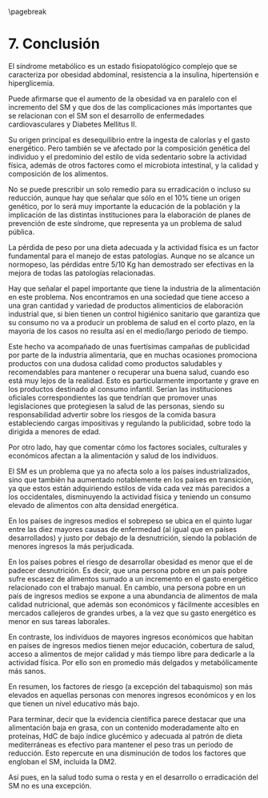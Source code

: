 \pagebreak

# 7. Conclusión

El síndrome metabólico es un estado fisiopatológico complejo que se caracteriza por obesidad abdominal, resistencia a la insulina, hipertensión e hiperglicemia. 

Puede afirmarse que el aumento de la obesidad va en paralelo con el incremento del SM y que dos de las complicaciones más importantes que se relacionan con el SM son el desarrollo de enfermedades cardiovasculares y Diabetes Mellitus II. 

Su origen principal es desequilibrio entre la ingesta de calorías y el gasto energético. Pero también se ve afectado por la composición genética del individuo y el predominio del estilo de vida sedentario sobre la actividad física, además de otros factores como el microbiota intestinal, y la calidad y composición de los alimentos. 

No se puede prescribir un solo remedio para su erradicación o incluso su reducción, aunque hay que señalar que sólo en el 10% tiene un origen genético, por lo será muy importante la educación de la población y la implicación de las distintas instituciones para la elaboración de planes de prevención de este síndrome, que representa ya un problema de salud pública. 

La pérdida de peso por una dieta adecuada y la actividad física es un factor fundamental para el manejo de estas patologías. Aunque no se alcance un normopeso, las pérdidas entre 5/10 Kg han demostrado ser efectivas en la mejora de todas las patologías relacionadas. 

Hay que señalar el papel importante que tiene la industria de la alimentación en este problema. Nos encontramos en una sociedad que tiene acceso a una gran cantidad y variedad de productos alimenticios de elaboración industrial que, si bien tienen un control higiénico sanitario que garantiza que su consumo no va a producir un problema de salud en el corto plazo, en la mayoría de los casos no resulta así en el medio/largo periodo de tiempo. 

Este hecho va acompañado de unas fuertísimas campañas de publicidad por parte de la industria alimentaria, que en muchas ocasiones promociona productos con una dudosa calidad como productos saludables y recomendables para mantener o recuperar una buena salud, cuando eso está muy lejos de la realidad. Esto es particularmente importante y grave en los productos destinado al consumo infantil. Serían las instituciones oficiales correspondientes las que tendrían que promover unas legislaciones que protegiesen la salud de las personas, siendo su responsabilidad advertir sobre los riesgos de la comida basura estableciendo cargas impositivas y regulando la publicidad, sobre todo la dirigida a menores de edad. 

Por otro lado, hay que comentar cómo los factores sociales, culturales y económicos afectan a la alimentación y salud de los individuos. 

El SM es un problema que ya no afecta solo a los países industrializados, sino que también ha aumentado notablemente en los países en transición, ya que estos están adquiriendo estilos de vida cada vez más parecidos a los occidentales, disminuyendo la actividad física y teniendo un consumo elevado de alimentos con alta densidad energética.

En los países de ingresos medios el sobrepeso se ubica en el quinto lugar entre las diez mayores causas de enfermedad (al igual que en países desarrollados) y justo por debajo de la desnutrición, siendo la población de menores ingresos la más perjudicada. 

En los países pobres el riesgo de desarrollar obesidad es menor que el de padecer desnutrición. Es decir, que una persona pobre en un país pobre sufre escasez de alimentos sumado a un incremento en el gasto energético relacionado con el trabajo manual. En cambio, una persona pobre en un país de ingresos medios se expone a una abundancia de alimentos de mala calidad nutricional, que además son económicos y fácilmente accesibles en mercados callejeros de grandes urbes, a la vez que su gasto energético es menor en sus tareas laborales. 

En contraste, los individuos de mayores ingresos económicos que habitan en países de ingresos medios tienen mejor educación, cobertura de salud, acceso a alimentos de mejor calidad y más tiempo libre para dedicarle a la actividad física. Por ello son en promedio más delgados y metabólicamente más sanos. 

En resumen, los factores de riesgo (a excepción del tabaquismo) son más elevados en aquellas personas con menores ingresos económicos y en los que tienen un nivel educativo más bajo. 

Para terminar, decir que la evidencia científica parece destacar que una alimentación baja en grasa, con un contenido moderadamente alto en proteínas, HdC de bajo índice glucémico y adecuada al patrón de dieta mediterráneas es efectivo para mantener el peso tras un periodo de reducción. Esto repercute en una disminución de todos los factores que engloban el SM, incluida la DM2. 

Así pues, en la salud todo suma o resta y en el desarrollo o erradicación del SM no es una excepción. 
